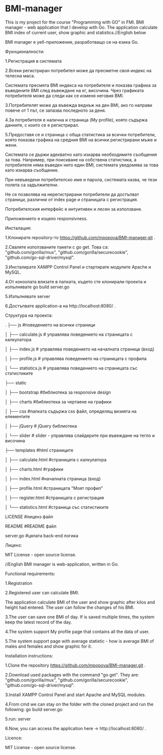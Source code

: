 # BMI-manager
This is my project for the course "Programming with GO" in FMI. BMI manager - web application that I develop with Go. The application calculate BMI index of current user, show graphic and statistics.//English below


BMI manager е уеб-приложение, разработващо се на езика Gо.

Фукнционалности:

1.Регистрация в системата

2.Всеки регистриран потребител може да пресметне своя индекс на телесна маса. 

Системата пресмята BMI индекса на потребителя и показва графика за въведените BMI след въвеждане на кг, височина. Чрез графиката потребителя може да следи как се изменя неговия BMI. 

3.Потребителят може да въвежда веднъж на ден BMI, ако го направи повече от 1 път, се запазва последното за деня.

4.За потребителя е налична и страница (My profile), която съдържа данните, с които се е регистрирал.

5.Предоставя се и страница с обща статистика за всички потребители, която показва графика на средния BMI на всички регистрирани мъже и жени.

Системата се държи адекватно като изкарва необходимите съобщения за това. Например, при поискване на собствена статистика, а потребителя няма въведен нито един BMI, системата уведомява за  това като изкарва съобщение.

При невъведени потребителско име и парола, системата казва, че тези полета са задължителни.

Не се позволява на нерегистрирани потребители да достъпват страници, различни от index page и страницата с регистрация.

Потребителския интерфейс е интуитивен и лесен за използване.

Приложението е изцяло responsivness.

Инсталация:

1.Клонирате repository-то https://github.com/mpopova/BMI-manager.git .

2.Сваляте използваните пакети с go get. Това са: "github.com/gorilla/mux", "github.com/gorilla/securecookie", "github.com/go-sql-driver/mysql".

3.Инсталирате XAMPP Control Panel и стартирате модулите Apache и MySQL.

4.От конзолата влизате в папката, където сте клонирали проекта и изпълнявате go build server.go

5.Изпълнявате server

6.Достъпвате application-а на http://localhost:8080/ .

Структура на проекта:

.
├── js                      #поведението на всички страници

│   ├── calculate.js        # управлява поведението на страницата с калкулатора

│   ├── index.js            # управлява поведението на началната страница (вход)

│   ├── profile.js          # управлява поведението на страницата с профила

│   └── statistics.js       # управлява поведението на страницата със статистиките

├── static

│   ├── bootstrap           #библиотека за responsive design

│   ├── charts              #библиотека за чертаене на графики

│   ├── css                 #папката съдържа css файл, определящ визията на елементите

│   ├── jQuery              # jQuery библиотека

│   └── slider              # slider - управлява слайдерите при въвеждане на тегло и височина

├── templates               #html страниците

│   ├── calculate.html      #страницата с калкулатора

│   ├── charts.html         #графики

│   ├── index.html          #началната страница (вход)

│   ├── profile.html        #страницата "Моят профил"

│   ├── register.html       #страницата с регистрация

│   └── statistics.html     #страница със статистиките

LICENSE                     #лиценз файл

README                      #README файл 

server.go                   #цялата back-end логика


Лиценз:

MIT License - open source license.

//English
BMI manager is web-application, written in Go.

Functional requirements:

1.Registration

2.Registered user can calculate BMI.

The application calculate BMI of the user and show graphic after kilos and height had entered. The user can follow the changes of his BMI.

3.The user can save one BMI of day. If is saved multiple times, the system keep the latest record of the day.

4.The system support My profile page that contains all the data of user.

5.The system support page with average statistic - how is average BMI of males and females and show graphic for it.


Installation instructions:

1.Clone the repository https://github.com/mpopova/BMI-manager.git .

2.Download used packages with the command "go get". Тhey are: "github.com/gorilla/mux", "github.com/gorilla/securecookie", "github.com/go-sql-driver/mysql".

3.Install XAMPP Control Panel and start Apache and MySQL modules.

4.From cmd we can stay on the folder with the cloned project and run the following:
go build server.go

5.run:
server

6.Now, you can access the application here ->  http://localhost:8080/ .


Licence:

MIT License - open source license.

